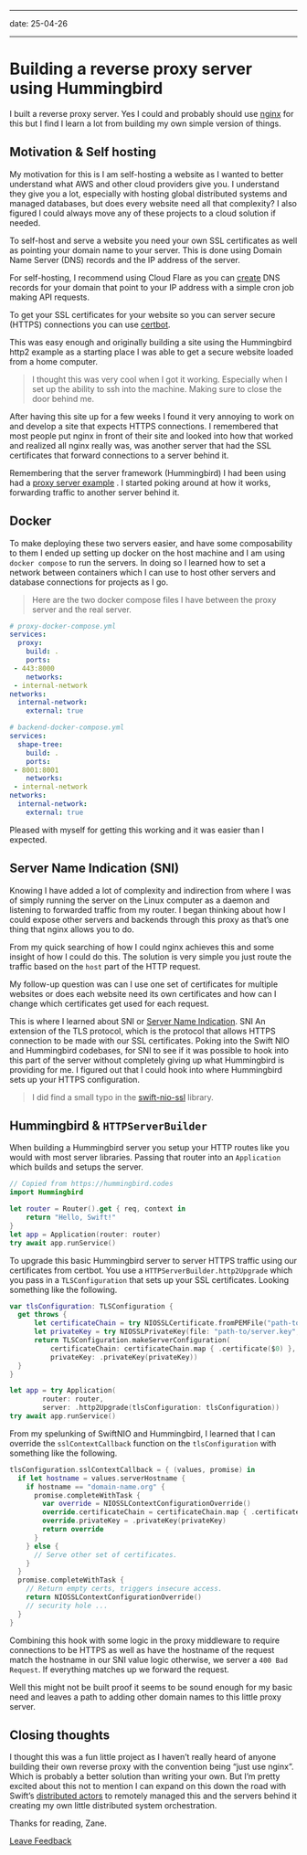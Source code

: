 -----

date: 25-04-26

-----

# Building a reverse proxy server using Hummingbird

I built a reverse proxy server. Yes I could and probably should use 
[nginx](https://nginx.org) for this but I find I learn a lot from building my 
own simple version of things.

## Motivation & Self hosting

My motivation for this is I am self-hosting a website as I wanted to better 
understand what AWS and other cloud providers give you. I understand they give 
you a lot, especially with hosting global distributed systems and managed 
databases, but does every website need all that complexity? I also figured I 
could always move any of these projects to a cloud solution if needed.

To self-host and serve a website you need your own SSL certificates as well as 
pointing your domain name to your server. This is done using Domain Name Server
(DNS) records and the IP address of the server.

For self-hosting, I recommend using Cloud Flare as you can 
[create](https://developers.cloudflare.com/api/resources/dns/subresources/records/methods/create/)
 DNS records for your domain that point to your IP address with a simple cron 
job making API requests.

To get your SSL certificates for your website so you can server secure (HTTPS) 
connections you can use [certbot](https://certbot.eff.org).

This was easy enough and originally building a site using the Hummingbird http2
example as a starting place I was able to get a secure website loaded from a 
home computer.

> I thought this was very cool when I got it working. Especially when I set up 
> the ability to ssh into the machine. Making sure to close the door behind me.


After having this site up for a few weeks I found it very annoying to work on 
and develop a site that expects HTTPS connections. I remembered that most 
people put nginx in front of their site and looked into how that worked and 
realized all nginx really was, was another server that had the SSL certificates
that forward connections to a server behind it.

Remembering that the server framework (Hummingbird) I had been using had a 
[proxy server example](https://github.com/hummingbird-project/hummingbird-examples/tree/main/proxy-server)
 . I started poking around at how it works, forwarding traffic to another 
server behind it.

## Docker

To make deploying these two servers easier, and have some composability to them
I ended up setting up docker on the host machine and I am using 
`docker compose` to run the servers. In doing so I learned how to set a network
between containers which I can use to host other servers and database 
connections for projects as I go.

> Here are the two docker compose files I have between the proxy server and the
> real server.

```yml
# proxy-docker-compose.yml
services:
  proxy:
    build: .
    ports:
 - 443:8000
    networks:
 - internal-network
networks:
  internal-network:
    external: true
```

```yml
# backend-docker-compose.yml
services:
  shape-tree:
    build: .
    ports:
 - 8001:8001
    networks:
 - internal-network
networks:
  internal-network:
    external: true
```

Pleased with myself for getting this working and it was easier than I expected.

## Server Name Indication (SNI)

Knowing I have added a lot of complexity and indirection from where I was of 
simply running the server on the Linux computer as a daemon and listening to 
forwarded traffic from my router. I began thinking about how I could expose 
other servers and backends through this proxy as that’s one thing that nginx 
allows you to do.

From my quick searching of how I could nginx achieves this and some insight of 
how I could do this. The solution is very simple you just route the traffic 
based on the `host` part of the HTTP request.

My follow-up question was can I use one set of certificates for multiple 
websites or does each website need its own certificates and how can I change 
which certificates get used for each request.

This is where I learned about SNI or 
[Server Name Indication](https://en.wikipedia.org/wiki/Server_Name_Indication).
SNI An extension of the TLS protocol, which is the protocol that allows HTTPS 
connection to be made with our SSL certificates. Poking into the Swift NIO and 
Hummingbird codebases, for SNI to see if it was possible to hook into this part
of the server without completely giving up what Hummingbird is providing for 
me. I figured out that I could hook into where Hummingbird sets up your HTTPS 
configuration.

> I did find a small typo in the 
> [swift-nio-ssl](https://github.com/apple/swift-nio-ssl/pull/534) library.

## Hummingbird & `HTTPServerBuilder`

When building a Hummingbird server you setup your HTTP routes like you would 
with most server libraries. Passing that router into an `Application` which 
builds and setups the server.

```swift
// Copied from https://hummingbird.codes
import Hummingbird

let router = Router().get { req, context in
    return "Hello, Swift!"
}
let app = Application(router: router)
try await app.runService()
```

To upgrade this basic Hummingbird server to server HTTPS traffic using our 
certificates from certbot. You use a `HTTPServerBuilder.http2Upgrade` which you
pass in a `TLSConfiguration` that sets up your SSL certificates. Looking 
something like the following.

```swift
var tlsConfiguration: TLSConfiguration {
  get throws {
      let certificateChain = try NIOSSLCertificate.fromPEMFile("path-to/server.crt")
      let privateKey = try NIOSSLPrivateKey(file: "path-to/server.key", format: .pem)
      return TLSConfiguration.makeServerConfiguration(
          certificateChain: certificateChain.map { .certificate($0) },
          privateKey: .privateKey(privateKey))
  }
}

let app = try Application(
        router: router,
        server: .http2Upgrade(tlsConfiguration: tlsConfiguration))
try await app.runService()
```

From my spelunking of SwiftNIO and Hummingbird, I learned that I can override 
the `sslContextCallback` function on the `tlsConfiguration` with something like
the following.

```swift
tlsConfiguration.sslContextCallback = { (values, promise) in
  if let hostname = values.serverHostname {
    if hostname == "domain-name.org" {
      promise.completeWithTask {
        var override = NIOSSLContextConfigurationOverride()
        override.certificateChain = certificateChain.map { .certificate($0) }
        override.privateKey = .privateKey(privateKey)
        return override
      }
    } else {
      // Serve other set of certificates.
    }
  }
  promise.completeWithTask {
    // Return empty certs, triggers insecure access.
    return NIOSSLContextConfigurationOverride()
    // security hole ...
  }
}
```

Combining this hook with some logic in the proxy middleware to require 
connections to be HTTPS as well as have the hostname of the request match the 
hostname in our SNI value logic otherwise, we server a `400 Bad Request`. If 
everything matches up we forward the request.

Well this might not be built proof it seems to be sound enough for my basic 
need and leaves a path to adding other domain names to this little proxy 
server.

## Closing thoughts

I thought this was a fun little project as I haven’t really heard of anyone 
building their own reverse proxy with the convention being “just use nginx”. 
Which is probably a better solution than writing your own. But I’m pretty 
excited about this not to mention I can expand on this down the road with 
Swift’s [distributed actors](https://www.swift.org/blog/distributed-actors/) to
remotely managed this and the servers behind it creating my own little 
distributed system orchestration.

Thanks for reading, Zane.

[Leave Feedback](https://github.com/zaneenders/articles/blob/main/building-a-reverse-proxy-server-using-hummingbird.md)